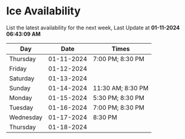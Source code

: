 # Ice Availability

List the latest availability for the next week, Last Update at **01-11-2024 06:43:09 AM**

| Day         | Date        | Times       |
| ----------- | ----------- | ----------- |
|Thursday|01-11-2024|7:00 PM; 8:30 PM|
|Friday|01-12-2024||
|Saturday|01-13-2024||
|Sunday|01-14-2024|11:30 AM; 8:30 PM|
|Monday|01-15-2024|5:30 PM; 8:30 PM|
|Tuesday|01-16-2024|7:00 PM; 8:30 PM|
|Wednesday|01-17-2024|8:30 PM|
|Thursday|01-18-2024||
